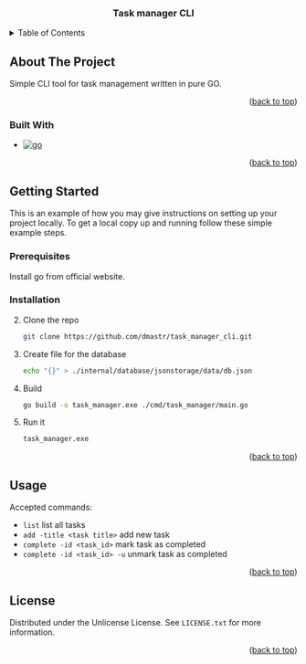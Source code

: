 <a id="readme-top"></a>


<!-- PROJECT LOGO -->
<br />
<div align="center">

  <h3 align="center">Task manager CLI</h3>

</div>



<!-- TABLE OF CONTENTS -->
<details>
  <summary>Table of Contents</summary>
  <ol>
    <li>
      <a href="#about-the-project">About The Project</a>
      <ul>
        <li><a href="#built-with">Built With</a></li>
      </ul>
    </li>
    <li>
      <a href="#getting-started">Getting Started</a>
      <ul>
        <li><a href="#prerequisites">Prerequisites</a></li>
        <li><a href="#installation">Installation</a></li>
      </ul>
    </li>
    <li><a href="#usage">Usage</a></li>
    <li><a href="#license">License</a></li>
    <li><a href="#contact">Contact</a></li>
  </ol>
</details>



<!-- ABOUT THE PROJECT -->
## About The Project

Simple CLI tool for task management written in pure GO.

<p align="right">(<a href="#readme-top">back to top</a>)</p>



### Built With

* [![go][golang]][golang-url]

<p align="right">(<a href="#readme-top">back to top</a>)</p>



<!-- GETTING STARTED -->
## Getting Started

This is an example of how you may give instructions on setting up your project locally.
To get a local copy up and running follow these simple example steps.

### Prerequisites

Install go from official website.


### Installation


2. Clone the repo
   ```sh
   git clone https://github.com/dmastr/task_manager_cli.git
   ```
3. Create file for the database
   ```sh
   echo "{}" > ./internal/database/jsonstorage/data/db.json
   ```
3. Build
   ```sh
   go build -o task_manager.exe ./cmd/task_manager/main.go
   ```
4. Run it
   ```sh
   task_manager.exe
   ```

<p align="right">(<a href="#readme-top">back to top</a>)</p>



<!-- USAGE EXAMPLES -->
## Usage

Accepted commands:
* `list` list all tasks
* `add -title <task title>` add new task
* `complete -id <task_id>` mark task as completed
* `complete -id <task_id> -u`  unmark task as completed

<p align="right">(<a href="#readme-top">back to top</a>)</p>



<!-- LICENSE -->
## License

Distributed under the Unlicense License. See `LICENSE.txt` for more information.

<p align="right">(<a href="#readme-top">back to top</a>)</p>





<!-- MARKDOWN LINKS & IMAGES -->
[golang]: https://img.shields.io/badge/GOLANG-grey?style=for-the-badge&logo=go
[golang-url]: https://go.dev/